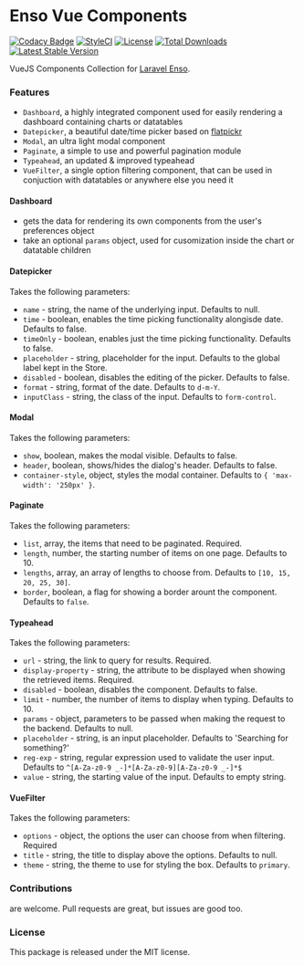 <!--h-->
# Enso Vue Components

[![Codacy Badge](https://api.codacy.com/project/badge/Grade/c0ebffca7afd42beaf0e48b3113096df)](https://www.codacy.com/app/laravel-enso/VueComponents?utm_source=github.com&amp;utm_medium=referral&amp;utm_content=laravel-enso/VueComponents&amp;utm_campaign=Badge_Grade)
[![StyleCI](https://styleci.io/repos/99346868/shield?branch=master)](https://styleci.io/repos/99346868)
[![License](https://poser.pugx.org/laravel-enso/vuecomponents/license)](https://https://packagist.org/packages/laravel-enso/vuecomponents)
[![Total Downloads](https://poser.pugx.org/laravel-enso/vuecomponents/downloads)](https://packagist.org/packages/laravel-enso/vuecomponents)
[![Latest Stable Version](https://poser.pugx.org/laravel-enso/vuecomponents/version)](https://packagist.org/packages/laravel-enso/vuecomponents)
<!--/h-->

VueJS Components Collection for [Laravel Enso](https://github.com/laravel-enso/Enso).

### Features
- `Dashboard`, a highly integrated component used for easily rendering a dashboard containing charts or datatables
- `Datepicker`, a beautiful date/time picker based on [flatpickr](https://chmln.github.io/flatpickr/)
- `Modal`, an ultra light modal component
- `Paginate`, a simple to use and powerful pagination module
- `Typeahead`, an updated & improved typeahead  
- `VueFilter`, a single option filtering component, that can be used in conjuction with datatables or anywhere else you need it 

#### Dashboard
- gets the data for rendering its own components from the user's preferences object
- take an optional `params` object, used for cusomization inside the chart or datatable children 

#### Datepicker
Takes the following parameters:
- `name` - string, the name of the underlying input. Defaults to null.
- `time` - boolean, enables the time picking functionality alongisde date. Defaults to false. 
- `timeOnly` - boolean, enables just the time picking functionality. Defaults to false.
- `placeholder` - string, placeholder for the input. Defaults to the global label kept in the Store.
- `disabled` - boolean, disables the editing of the picker. Defaults to false.
- `format` - string, format of the date. Defaults to `d-m-Y`.
- `inputClass` - string, the class of the input. Defaults to `form-control`.

#### Modal
Takes the following parameters:
- `show`, boolean, makes the modal visible. Defaults to false.
- `header`, boolean, shows/hides the dialog's header. Defaults to false. 
- `container-style`, object, styles the modal container. Defaults to `{ 'max-width': '250px' }`.

#### Paginate
Takes the following parameters:
- `list`, array, the items that need to be paginated. Required.
- `length`, number, the starting number of items on one page. Defaults to 10.
- `lengths`, array, an array of lengths to choose from. Defaults to `[10, 15, 20, 25, 30]`.
- `border`, boolean, a flag for showing a border arount the component. Defaults to `false`.    

#### Typeahead
Takes the following parameters:
- `url` - string, the link to query for results. Required.
- `display-property` - string, the attribute to be displayed when showing the retrieved items. Required.
- `disabled` - boolean, disables the component. Defaults to false.
- `limit` - number, the number of items to display when typing. Defaults to 10.
- `params` - object, parameters to be passed when making the request to the backend. Defaults to null.
- `placeholder` - string, is an input placeholder. Defaults to 'Searching for something?'
- `reg-exp` - string, regular expression used to validate the user input. Defaults to `^[A-Za-z0-9 _-]*[A-Za-z0-9][A-Za-z0-9 _-]*$` 
- `value` - string, the starting value of the input. Defaults to empty string.

#### VueFilter
Takes the following parameters:
- `options` - object, the options the user can choose from when filtering. Required
- `title` - string, the title to display above the options. Defaults to null.
- `theme` - string, the theme to use for styling the box. Defaults to `primary`.


<!--h-->
### Contributions

are welcome. Pull requests are great, but issues are good too.

### License

This package is released under the MIT license.
<!--/h-->